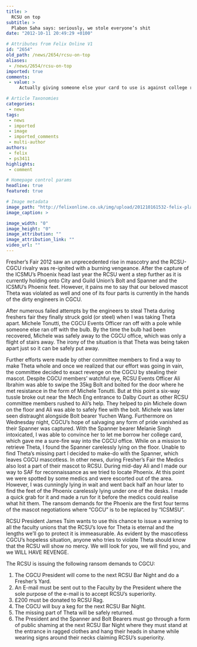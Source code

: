 ```yaml
---
title: >
  RCSU on top
subtitle: >
  Plabon Saha says: seriously, we stole everyone’s shit
date: "2012-10-11 20:49:29 +0100"

# Attributes from Felix Online V1
id: "2654"
old_path: /news/2654/rcsu-on-top
aliases:
 - /news/2654/rcsu-on-top
imported: true
comments:
 - value: >
     Actually giving someone else your card to use is against college rules. If you read it carefully you'll see that I sought permission from the cardholder to use her card and she complied (which I can provide proof of with a couple of witnesses if you would like). So, she is the one that broke college rules rather than me since I neither stole it nor did I take it by force. ,I am aware that we must throw the current Theta in the serpentine and build a new one if it's violated but since they only stole a part of Theta I'm not sure whether we should throw this one away since most of it was still in our hands.,https://www.youtube.com/watch?v=qZxRpO-GLRk,I thought using someone else's card is against college rules...,do not pass Go, do not collect £200,cool story bro,Beware Gentlemen. Your forebears do not expect to see the words "Theta" and "violated" in the same sentence. Nice to see that Gluids have at least stopped muttering about inviolate mascots and not playing.,Back in my day when Theta was violated a new

# Article Taxonomies
categories:
 - news
tags:
 - news
 - imported
 - image
 - imported_comments
 - multi-author
authors:
 - felix
 - ps3411
highlights:
 - comment

# Homepage control params
headline: true
featured: true

# Image metadata
image_path: "http://felixonline.co.uk/img/upload/201210161532-felix-plabon-mascot.jpg"
image_caption: >

image_width: "0"
image_height: "0"
image_attribution: ""
image_attribution_link: ""
video_url: ""
---
```


Fresher’s Fair 2012 saw an unprecedented rise in mascotry and the RCSU-CGCU rivalry was re-ignited with a burning vengeance. After the capture of the ICSMU’s Phoenix head last year the RCSU went a step further as it is currently holding onto City and Guild Union’s Bolt and Spanner and the ICSMU’s Phoenix feet. However, it pains me to say that our beloved mascot Theta was violated as well and one of its four parts is currently in the hands of the dirty engineers in CGCU.

After numerous failed attempts by the engineers to steal Theta during freshers fair they finally struck gold (or steel) when I was taking Theta apart. Michele Tonutti, the CGCU Events Officer ran off with a pole while someone else ran off with the bulb. By the time the bulb had been recovered, Michele was safely away to the CGCU office, which was only a flight of stairs away. The irony of the situation is that Theta was being taken apart just so it can be safely put away.

Further efforts were made by other committee members to find a way to make Theta whole and once we realized that our effort was going in vain, the committee decided to exact revenge on the CGCU by stealing their mascot. Despite CGCU members’ watchful eye, RCSU Events Officer Ali Ibrahim was able to swipe the 35kg Bolt and bolted for the door where he met resistance in the form of Michele Tonutti. But at this point a six-way tussle broke out near the Mech Eng entrance to Dalby Court as other RCSU committee members rushed to Ali’s help. They helped to pin Michele down on the floor and Ali was able to safely flee with the bolt. Michele was later seen distraught alongside Bolt bearer Yuchen Wang.
 Furthermore on Wednesday night, CGCU’s hope of salvaging any form of pride vanished as their Spanner was captured. With the Spanner bearer Melanie Singh intoxicated, I was able to convince her to let me borrow her college card, which gave me a sure-fire way into the CGCU office. While on a mission to retrieve Theta, I found the Spanner carelessly lying on the floor. Unable to find Theta’s missing part I decided to make-do with the Spanner, which leaves CGCU mascotless. In other news, during Fresher’s Fair the Medics also lost a part of their mascot to RCSU. During mid-day Ali and I made our way to SAF for reconnaissance as we tried to locate Phoenix. At this point we were spotted by some medics and were escorted out of the area. However, I was cunningly lying in wait and went back half an hour later to find the feet of the Phoenix carelessly lying under one of the desks. I made a quick grab for it and made a run for it before the medics could realise what hit them. The ransom demands for the Phoenix are the first four terms of the mascot negotiations where “CGCU” is to be replaced by “ICSMSU”.

RCSU President James Tsim wants to use this chance to issue a warning to all the faculty unions that the RCSU’s love for Theta is eternal and the lengths we’ll go to protect it is immeasurable. As evident by the mascotless CGCU’s hopeless situation, anyone who tries to violate Theta should know that the RCSU will show no mercy. We will look for you, we will find you, and we WILL HAVE REVENGE.

The RCSU is issuing the following ransom demands to CGCU:

1. The CGCU President will come to the next RCSU Bar Night and do a Fresher’s Yard.
 2. An E-mail must be sent out to the Faculty by the President where the sole purpose of the e-mail is to accept RCSU’s superiority.
 3. £200 must be donated to RCSU Rag.
 4. The CGCU will buy a keg for the next RCSU Bar Night.
 5. The missing part of Theta will be safely returned.
 6. The President and the Spanner and Bolt Bearers must go through a form of public shaming at the next RCSU Bar Night where they must stand at the entrance in ragged clothes and hang their heads in shame while wearing signs around their necks claiming RCSU’s superiority.
